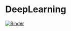 # DeepLearning

[![Binder](https://mybinder.org/badge_logo.svg)](https://mybinder.org/v2/gh/ennioguzman91/DeepLearning)
